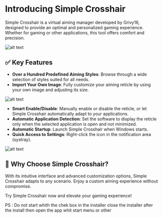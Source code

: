 # Introducing Simple Crosshair

Simple Crosshair is a virtual aiming manager developed by Grivy16, designed to provide an optimal and personalized gaming experience. Whether for gaming or other applications, this tool offers comfort and precision.

![alt text](https://github.com/Grivy16/Simple-Crosshair/blob/main/image/Apre%C3%A7us-de-lapp.png)

## ✅ Key Features
- **Over a Hundred Predefined Aiming Styles**: Browse through a wide selection of styles suited for all needs.
- **Import Your Own Image**: Fully customize your aiming reticle by using your own image and adjusting its size.

![alt text](https://github.com/Grivy16/Simple-Crosshair/blob/main/image/Apre%C3%A7us-de-lapp-pointer.png)

- **Smart Enable/Disable**: Manually enable or disable the reticle, or let Simple Crosshair automatically adapt to your applications.
- **Automatic Application Detection**: Set the software to display the reticle only when the selected application is open and not minimized.
- **Automatic Startup**: Launch Simple Crosshair when Windows starts.
- **Quick Access to Settings**: Right-click the icon in the notification area (systray).

![alt text](https://github.com/Grivy16/Simple-Crosshair/blob/main/image/Apre%C3%A7us-menucontex.png)

## 🚀 Why Choose Simple Crosshair?
With its intuitive interface and advanced customization options, Simple Crosshair adapts to any scenario. Enjoy a custom aiming experience without compromise.

Try Simple Crosshair now and elevate your gaming experience!

PS : Do not start whith the chek box in the installer close the installer after the install then open the app whit start menu or other

